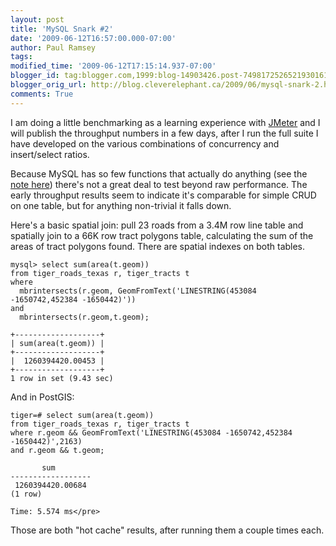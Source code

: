 ```yaml
---
layout: post
title: 'MySQL Snark #2'
date: '2009-06-12T16:57:00.000-07:00'
author: Paul Ramsey
tags: 
modified_time: '2009-06-12T17:15:14.937-07:00'
blogger_id: tag:blogger.com,1999:blog-14903426.post-7498172526521930161
blogger_orig_url: http://blog.cleverelephant.ca/2009/06/mysql-snark-2.html
comments: True
---
```


I am doing a little benchmarking as a learning experience with [JMeter](http://jakarta.apache.org/jmeter/) and I will publish the throughput numbers in a few days, after I run the full suite I have developed on the various combinations of concurrency and insert/select ratios.

Because MySQL has so few functions that actually do anything (see the [note here](http://dev.mysql.com/doc/refman/5.1/en/functions-that-test-spatial-relationships-between-geometries.html)) there's not a great deal to test beyond raw performance. The early throughput results seem to indicate it's comparable for simple CRUD on one table, but for anything non-trivial it falls down. 

Here's a basic spatial join: pull 23 roads from a 3.4M row line table and spatially join to a 66K row tract polygons table, calculating the sum of the areas of tract polygons found. There are spatial indexes on both tables.

    mysql> select sum(area(t.geom)) 
    from tiger_roads_texas r, tiger_tracts t 
    where 
      mbrintersects(r.geom, GeomFromText('LINESTRING(453084 -1650742,452384 -1650442)')) 
    and 
      mbrintersects(r.geom,t.geom);

    +-------------------+
    | sum(area(t.geom)) |
    +-------------------+
    |  1260394420.00453 | 
    +-------------------+
    1 row in set (9.43 sec)

And in PostGIS:

    tiger=# select sum(area(t.geom)) 
    from tiger_roads_texas r, tiger_tracts t 
    where r.geom && GeomFromText('LINESTRING(453084 -1650742,452384 -1650442)',2163) 
    and r.geom && t.geom;
    
           sum        
    ------------------
     1260394420.00684
    (1 row)
    
    Time: 5.574 ms</pre>

Those are both "hot cache" results, after running them a couple times each.

